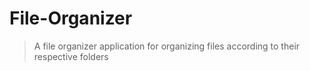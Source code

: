 # File-Organizer
> A file organizer application for organizing files according to their respective folders
